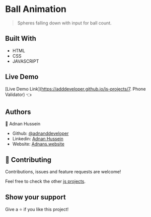 <!--
*** Thanks for checking out this README Template. If you have a suggestion that would
*** make this better, please fork the repo and create a pull request or simply open
*** an issue with the tag "enhancement".
*** Thanks again! Now go create something AMAZING! :D
-->

<!-- PROJECT SHIELDS -->
<!--
*** I'm using markdown "reference style" links for readability.
*** Reference links are enclosed in brackets [ ] instead of parentheses ( ).
*** See the bottom of this document for the declaration of the reference variables
*** for contributors-url, forks-url, etc. This is an optional, concise syntax you may use.
*** https://www.markdownguide.org/basic-syntax/#reference-style-links
-->
# Ball Animation

> Spheres falling down with input for ball count.

## Built With
- HTML
- CSS
- JAVASCRIPT

## Live Demo

[Live Demo Link](https://adddeveloper.github.io/js-projects/7. Phone Validator) :point_left:

## Authors
👤 Adnan Hussein
- Github: [@adnanddeveloper](https://github.com/adnanddeveloper)
- Linkedin: [Adnan Hussein](https://www.linkedin.com/in/adnan-hussein-b82a80216/)
- Website: [Adnans.website](https://www.adnans.website/)

## 🤝 Contributing
Contributions, issues and feature requests are welcome!

Feel free to check the other [js projects](https://github.com/adddeveloper/js-projects).

## Show your support

Give a ⭐️ if you like this project!
